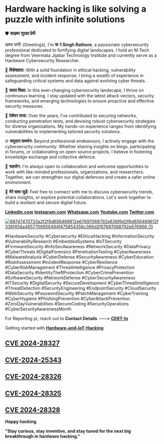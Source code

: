 # **Hardware hacking is like solving a puzzle with infinite solutions**


🛡️ **साइबर सुरक्षा प्रेमी**

खम्मा घणी! (Greetings), I'm **श्र-1 Singh Rathore**, a passionate cybersecurity professional dedicated to fortifying digital landscapes. I hold an M.Tech degree from Veermata Jijabai Technology Institute and currently serve as a Hardware Cybersecurity Researcher.

🔐 **विशेषज्ञता:**
With a solid foundation in ethical hacking, vulnerability assessment, and incident response, I bring a wealth of experience in safeguarding critical systems and data against evolving cyber threats.

🚀 **सतत शिक्षा:**
In this ever-changing cybersecurity landscape, I thrive on continuous learning. I stay updated with the latest attack vectors, security frameworks, and emerging technologies to ensure proactive and effective security measures.

💼 **पेशेवर यात्रा:**
Over the years, I've contributed to securing networks, conducting penetration tests, and devising robust cybersecurity strategies for diverse organizations. My hands-on experience ranges from identifying vulnerabilities to implementing tailored security solutions.

🌐 **समुदाय समर्थन:**
Beyond professional endeavours, I actively engage with the cybersecurity community. Whether sharing insights on blogs, participating in forums, or collaborating on open-source projects, I believe in fostering knowledge exchange and collective defence.

👥 **सहयोग:**
I'm always open to collaboration and welcome opportunities to work with like-minded professionals, organizations, and researchers. Together, we can strengthen our digital defences and create a safer online environment.

📧 **मेरे साथ जुड़ें:**
Feel free to connect with me to discuss cybersecurity trends, share insights, or explore potential collaborations. Let's work together to build a resilient and secure digital future.

 **[Linkedin.com](https://www.linkedin.com/in/shravan-s-628b36172/)**      **[Instagram.com](https://www.instagram.com/shrrra.1/)**      **[Whatsapp.com](https://api.whatsapp.com/send?phone=9326696110)**      **[Youtube.com](https://www.youtube.com/@aloneistvines7457)**  **[Twitter.com](https://twitter.com/rathor_shravan)**

[![68747470733a2f2f6d656469612e67697068792e636f6d2f6d656469612f336f456a4857706956494f475854356c396d2f67697068792e676966 (1)](https://github.com/ShravanSinghRathore/ShravanSinghRathore/assets/161594463/c7ed3ca7-de07-4f0e-8f74-61c900e5d6da)](https://camo.githubusercontent.com/e02c901965934f0596aebd1e107b591b4a4c9ec21ab01a0936fed761eaa242b7/68747470733a2f2f6d656469612e67697068792e636f6d2f6d656469612f336f456a4857706956494f475854356c396d2f67697068792e676966)


#HardwareSecurity #Cybersecurity #EthicalHacking #InformationSecurity #VulnerabilityResearch #EmbeddedSystems #IoTSecurity #FirmwareSecurity #InfoSecAwareness #NetworkSecurity #DataPrivacy #CyberThreats #DigitalForensics #PenetrationTesting #CyberAwareness #MalwareAnalysis #CyberDefense #SecurityAwareness #CyberEducation #RiskAssessment #IncidentResponse #CyberResilience #CyberRiskManagement #ThreatIntelligence #PrivacyProtection #DataSecurity #IdentityTheftProtection #CyberCrimePrevention #SoftwareSecurity #NetworkDefense #CyberSecurityAwareness #ITSecurity #DigitalSecurity #SecureDevelopment #CyberThreatIntelligence #ThreatDetection #SecurityEngineering #EndpointSecurity #CloudSecurity #WebSecurity #PasswordSecurity #PatchManagement #CyberTraining #CyberHygiene #PhishingPrevention #CyberAttackPrevention #ZeroDayVulnerabilities #SecureCoding #SecurityOperations #CyberSecurityAwarenessMonth

For Reporting pl, reach out to **Contact Details** ---> **[CERT-In](https://www.cve.org/PartnerInformation/ListofPartners/partner/CERT-In)** 

Getting started with [**Hardware-and-IoT-Hacking**](https://github.com/CyberSecurityUP/Awesome-Hardware-and-IoT-Hacking)

## [**CVE 2024-28327**](https://cve.mitre.org/cgi-bin/cvename.cgi?name=2024-28327)
## [**CVE-2024-25343**](https://cve.mitre.org/cgi-bin/cvename.cgi?name=CVE-2024-25343)
## [**CVE-2024-28326**](https://cve.mitre.org/cgi-bin/cvename.cgi?name=CVE-2024-28326)
## [**CVE-2024-28325**](https://cve.mitre.org/cgi-bin/cvename.cgi?name=CVE-2024-28325)
## [**CVE 2024-28328**](https://cve.mitre.org/cgi-bin/cvename.cgi?name=2024-28328)

**Happy hacking**


**"Stay curious, stay inventive, and stay tuned for the next big breakthrough in hardware hacking."**
